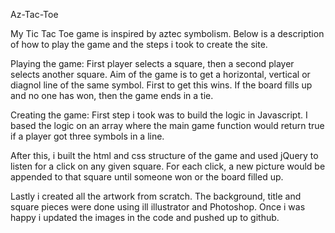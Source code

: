 Az-Tac-Toe

My Tic Tac Toe game is inspired by aztec symbolism. Below is a description of how to play the game and the steps i took to create the site.

Playing the game:
 First player selects a square, then a second player selects another square. Aim of the game is to get a horizontal, vertical or diagnol line of the same symbol. First to get this wins. If the board fills up and no one has won, then the game ends in a tie.


Creating the game:
First step i took was to build the logic in Javascript. I based the logic on an array where the main game function would return true if a player got three symbols in a line.

After this, i built the html and css structure of the game and used jQuery to listen for a click on any given square. For each click, a new picture would be appended to that square until someone won or the board filled up.

Lastly i created all the artwork from scratch. The background, title and square pieces were done using ill illustrator and Photoshop. Once i was happy i updated the images in the code and pushed up to github.